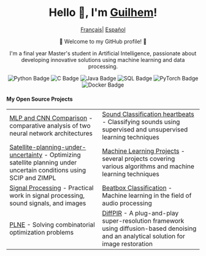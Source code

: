 <div align="center">
    <h1>Hello 👋, I'm <a href="https://github.com/GuilleRTB">Guilhem</a>!</h1>
        <a href="https://github.com/GuilleRTB/GuilleRTB/blob/main/README_FR.md"><span>Français</span></a>|
        <a href="https://github.com/GuilleRTB/GuilleRTB/blob/main/README_ES.md"><span>Español</span></a>
    </p>
    <p>🌟 Welcome to my GitHub profile! 🌟</p>
    <p>I'm a final year Master's student in Artificial Intelligence, passionate about developing innovative solutions using machine learning and data processing.</p>
    <!-- Adding badges -->
    <p align="center">
        <img src="https://img.shields.io/badge/Python-3776AB?style=for-the-badge&logo=python&logoColor=white" alt="Python Badge"/>
        <img src="https://img.shields.io/badge/C-00599C?style=for-the-badge&logo=c&logoColor=white" alt="C Badge"/>
        <img src="https://img.shields.io/badge/Java-007396?style=for-the-badge&logo=java&logoColor=white" alt="Java Badge"/>
        <img src="https://img.shields.io/badge/SQL-4479A1?style=for-the-badge&logo=postgresql&logoColor=white" alt="SQL Badge"/>
        <img src="https://img.shields.io/badge/PyTorch-EE4C2C?style=for-the-badge&logo=pytorch&logoColor=white" alt="PyTorch Badge"/>
        <img src="https://img.shields.io/badge/Docker-2496ED?style=for-the-badge&logo=docker&logoColor=white" alt="Docker Badge"/>
    </p>
    <h4 align="left">My Open Source Projects</h4>
    <table align="center">
        <tr>
            <td><a href="https://github.com/GuilleRTB/Computer-vision-Comparison-of-MLP-and-CNN">MLP and CNN Comparison</a> - comparative analysis of two neural network architectures</td>
            <td><a href="https://github.com/GuilleRTB/Classification-de-son-Apprentissage-Automatique">Sound Classification heartbeats</a> - Classifying sounds using supervised and unsupervised learning techniques</td>
        </tr>
        <tr>
            <td><a href="https://github.com/paul-sabatier-research-projects/Satellite-planning-under-uncertainty">Satellite-planning-under-uncertainty</a> - Optimizing satellite planning under uncertain conditions using SCIP and ZIMPL</td>
            <td><a href="https://github.com/GuilleRTB/Machine-Learning">Machine Learning Projects</a> - several projects covering various algorithms and machine learning techniques</td>
        </tr>
        <tr>
            <td><a href="https://github.com/GuilleRTB/Traitement-Signal-Son-et-Image">Signal Processing</a> - Practical work in signal processing, sound signals, and images</td>
            <td><a href="https://github.com/GuilleRTB/Sound-Classification-Beatbox">Beatbox Classification</a> - Machine learning in the field of audio processing</td>
        </tr>
        <tr>
            <td><a href="https://github.com/GuilleRTB/PLNE">PLNE</a> - Solving combinatorial optimization problems</td>
            <td><a href="https://github.com/paul-sabatier-research-projects/DiffPIR-restoration">DiffPIR</a> - A plug-and-play super-resolution framework using diffusion-based denoising and an analytical solution for image restoration</td>
        </tr>
    </table>
</div>
